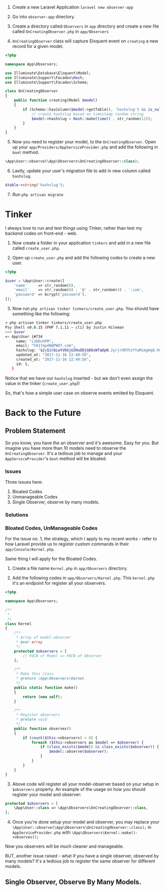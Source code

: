 1. Create a new Laravel Application `laravel new observer-app`

2. Go into `observer-app` directory.

3. Create a directory called `Observers` in `app` directory and create a new file called `OnCreatingObserver.php` in `app/Observers`

4. `OnCreatingObserver` class will capture Eloquent event on `creating` a new record for a given model.

```php
<?php

namespace App\Observers;

use Illuminate\Database\Eloquent\Model;
use Illuminate\Support\Facades\Hash;
use Illuminate\Support\Facades\Schema;

class OnCreatingObserver
{
    public function creating(Model $model)
    {
        if (Schema::hasColumn($model->getTable(), 'hashslug') && is_null($model->hashslug)) {
            // create hashslug based on timestamp random string
            $model->hashslug = Hash::make(time() . str_random(12));
        }
    }
}
```

5. Now you need to register your model, to the `OnCreatingObserver`. Open up your `app/Providers/AppServiceProvider.php` and add the following in `boot` method.

```php
\App\User::observe(\App\Observers\OnCreatingObserver::class);
```

6. Lastly, update your user's migration file to add in new column called `hashslug`.

```php
$table->string('hashslug');
```

7. Run `php artisan migrate`

# Tinker

I always love to run and test things using Tinker, rather than test my backend codes on front-end - web.

1. Now create a folder in your application `tinkers` and add in a new file called `create_user.php`.

2. Open up `create_user.php` and add the following codes to create a new user.

```php
<?php

$user = \App\User::create([
    'name'     => str_random(8),
    'email'    => str_random(8) . '@' . str_random(4) . '.com',
    'password' => bcrypt('password'),
]);
```

3. Now run `php artisan tinker tinkers/create_user.php`. You should have something like the following:

```bash
➜ php artisan tinker tinkers/create_user.php
Psy Shell v0.8.15 (PHP 7.1.11 — cli) by Justin Hileman
>>> $user
=> App\User {#734
     name: "cJDDcHFM",
     email: "h017ep4N@PWO7.com",
     hashslug: "$2y$10$LwYV6GjUZHuDDjG88sWTqOpN.2yrjrORThzYtwMimgHqQ.hGQ6oDy",
     updated_at: "2017-11-16 22:40:56",
     created_at: "2017-11-16 22:40:56",
     id: 1,
   }
```

Notice that we have our `hashslug` inserted - but we don't even assign the value in the tinker (`create_user.php`)! 

So, that's how a simple user case on observe events emiited by Eloquent.

# Back to the Future

## Problem Statement

So you know, you have the an observer and it's awesome. Easy for you. But imagine you have more than 10 models need to observe the `OnCreatingObserver`. It's a tedious job to manage and your `AppServiceProvider`'s `boot` method will be bloated.

### Issues

Three issues here:

1. Bloated Codes
2. Unmanageable Codes
3. Single Observer, observe by many models.

### Solutions

### Bloated Codes, UnManageable Codes

For the issue no. 1, the strategy, which I apply to my recent works - refer to how Laravel provide us to register custom commands in their `app/Console/Kernel.php`.

Same thing I will apply for the Bloated Codes.

1. Create a file name `Kernel.php` in `app/Observers` directory.

2. Add the following codes in `app/Observers/Kernel.php`. This `kernel.php` it's an endpoint for register all your observers.

```php
<?php

namespace App\Observers;

/**
 *
 */
class Kernel
{
    /**
     * Array of model-observer
     * @var array
     */
    protected $observers = [
        // FQCN of Model => FQCN of Observer
    ];

    /**
     * Make this class
     * @return \App\Observers\Kernel
     */
    public static function make()
    {
        return (new self);
    }

    /**
     * Register observers
     * @return void
     */
    public function observes()
    {
        if (count($this->observers) > 0) {
            foreach ($this->observers as $model => $observer) {
                if (class_exists($model) && class_exists($observer)) {
                    $model::observe($observer);
                }
            }
        }
    }
}
```

3. Above code will register all your model-observer based on your setup in `$observers` property. An example of the usage on how you should register your model and observer:

```php
protected $observers = [
	\App\User::class => \App\Observers\OnCreatingObserver::class,
];
```

4. Once you're done setup your model and observer, you may replace your `\App\User::observe(\App\Observers\OnCreatingObserver::class);` in `AppServiceProvider.php` with `\App\Observers\Kernel::make()->observes();`

Now you observers will be much cleaner and manageable. 

BUT, another issue raised - what if you have a single observer, observed by many models? It's a tedious job to register the same observer for different models.

## Single Observer, Observe By Many Models.